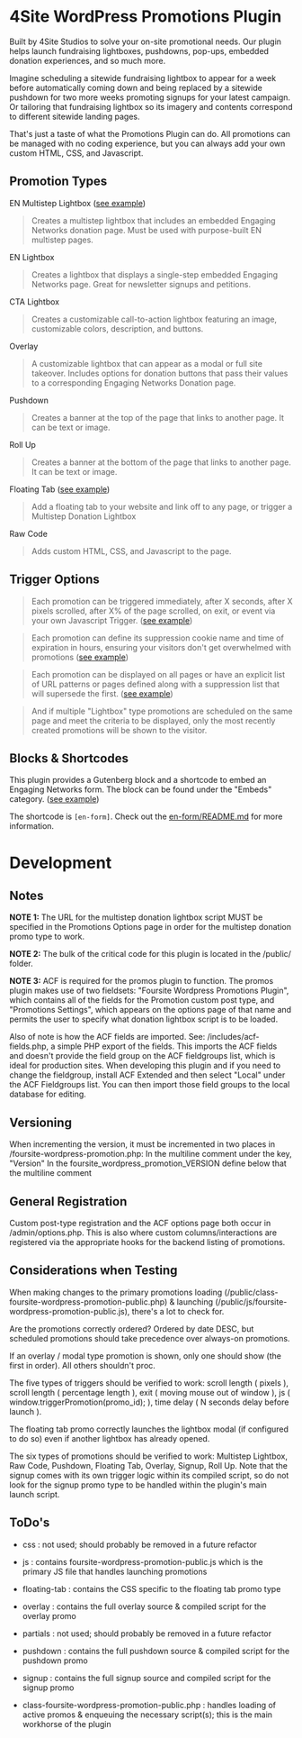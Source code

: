# 4Site WordPress Promotions Plugin
Built by 4Site Studios to solve your on-site promotional needs. Our plugin helps launch fundraising lightboxes, pushdowns, pop-ups, embedded donation experiences, and so much more.

Imagine scheduling a sitewide fundraising lightbox to appear for a week before automatically coming down and being replaced by a sitewide pushdown for two more weeks promoting signups for your latest campaign. Or tailoring that fundraising lightbox so its imagery and contents correspond to different sitewide landing pages.

That's just a taste of what the Promotions Plugin can do. All promotions can be managed with no coding experience, but you can always add your own custom HTML, CSS, and Javascript.


## Promotion Types

EN Multistep Lightbox ([see example](https://cln.sh/Dk3Kl5Nd))

> Creates a multistep lightbox that includes an embedded Engaging Networks donation page. Must be used with purpose-built EN multistep pages.

EN Lightbox

> Creates a lightbox that displays a single-step embedded Engaging Networks page. Great for newsletter signups and petitions.

CTA Lightbox

> Creates a customizable call-to-action lightbox featuring an image, customizable colors, description, and buttons.

Overlay

> A customizable lightbox that can appear as a modal or full site takeover. Includes options for donation buttons that pass their values to a corresponding Engaging Networks Donation page.
 
Pushdown

> Creates a banner at the top of the page that links to another page. It can be text or image.

Roll Up

> Creates a banner at the bottom of the page that links to another page. It can be text or image.

Floating Tab ([see example](https://cln.sh/kzY56ZXg))

> Add a floating tab to your website and link off to any page, or trigger a Multistep Donation Lightbox

Raw Code

> Adds custom HTML, CSS, and Javascript to the page.

## Trigger Options

> Each promotion can be triggered immediately, after X seconds, after X pixels scrolled, after X% of the page scrolled, on exit, or event via your own Javascript Trigger. ([see example](https://cln.sh/gg4M1SYY))

> Each promotion can define its suppression cookie name and time of expiration in hours, ensuring your visitors don't get overwhelmed with promotions ([see example](https://cln.sh/p5kPr6qk))

> Each promotion can be displayed on all pages or have an explicit list of URL patterns or pages defined along with a suppression list that will supersede the first. ([see example](https://cln.sh/DhTC3RqD))

> And if multiple "Lightbox" type promotions are scheduled on the same page and meet the criteria to be displayed, only the most recently created promotions will be shown to the visitor.

## Blocks & Shortcodes

This plugin provides a Gutenberg block and a shortcode to embed an Engaging Networks form. The block can be found under the "Embeds" category. ([see example](https://cln.sh/LLF4QS5Z))

The shortcode is `[en-form]`. Check out the [en-form/README.md](en-form/README.md) for more information.


# Development
## Notes

**NOTE 1:** The URL for the multistep donation lightbox script MUST be specified in the Promotions Options page in order for the multistep donation promo type to work.

**NOTE 2:** The bulk of the critical code for this plugin is located in the /public/ folder.

**NOTE 3:** ACF is required for the promos plugin to function. The promos plugin makes use of two fieldsets: "Foursite Wordpress Promotions Plugin", which contains all of the fields for the Promotion custom post type, and "Promotions Settings", which appears on the options page of that name and permits the user to specify what donation lightbox script is to be loaded.

Also of note is how the ACF fields are imported. See: /includes/acf-fields.php, a simple PHP export of the fields. This imports the ACF fields and doesn't provide the field group on the ACF fieldgroups list, which is ideal for production sites. When developing this plugin and if you need to change the fieldgroup, install ACF Extended and then select "Local" under the ACF Fieldgroups list. You can then import those field groups to the local database for editing.

## Versioning

When incrementing the version, it must be incremented in two places in /foursite-wordpress-promotion.php:
In the multiline comment under the key, "Version"
In the foursite_wordpress_promotion_VERSION define below that the multiline comment

## General Registration

Custom post-type registration and the ACF options page both occur in /admin/options.php. This is also where custom columns/interactions are registered via the appropriate hooks for the backend listing of promotions.


## Considerations when Testing

When making changes to the primary promotions loading (/public/class-foursite-wordpress-promotion-public.php) & launching (/public/js/foursite-wordpress-promotion-public.js), there's a lot to check for.


Are the promotions correctly ordered? Ordered by date DESC, but scheduled promotions should take precedence over always-on promotions.


If an overlay / modal type promotion is shown, only one should show (the first in order). All others shouldn't proc.


The five types of triggers should be verified to work: scroll length ( pixels ), scroll length ( percentage length ), exit ( moving mouse out of window ), js ( window.triggerPromotion(promo_id); ), time delay ( N seconds delay before launch ).


The floating tab promo correctly launches the lightbox modal (if configured to do so) even if another lightbox has already opened.


The six types of promotions should be verified to work: Multistep Lightbox, Raw Code, Pushdown, Floating Tab, Overlay, Signup, Roll Up. Note that the signup comes with its own trigger logic within its compiled script, so do not look for the signup promo type to be handled within the plugin's main launch script.


## ToDo's

 * css : not used; should probably be removed in a future refactor

 * js : contains foursite-wordpress-promotion-public.js which is the primary JS file that handles launching promotions

 * floating-tab : contains the CSS specific to the floating tab promo type

 * overlay : contains the full overlay source & compiled script for the overlay promo

 * partials : not used; should probably be removed in a future refactor

 * pushdown : contains the full pushdown source & compiled script for the pushdown promo

 * signup : contains the full signup source and compiled script for the signup promo

 * class-foursite-wordpress-promotion-public.php : handles loading of active promos & enqueuing the necessary script(s); this is the main workhorse of the plugin
